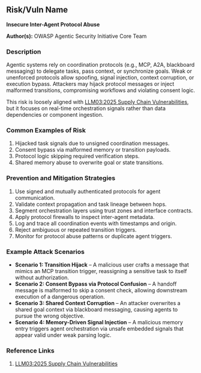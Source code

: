 ## Risk/Vuln Name
**Insecure Inter-Agent Protocol Abuse**

**Author(s):**
OWASP Agentic Security Initiative Core Team

### Description
Agentic systems rely on coordination protocols (e.g., MCP, A2A, blackboard messaging) to delegate tasks, pass context, or synchronize goals. Weak or unenforced protocols allow spoofing, signal injection, context corruption, or execution bypass. Attackers may hijack protocol messages or inject malformed transitions, compromising workflows and violating consent logic.

This risk is loosely aligned with [LLM03:2025 Supply Chain Vulnerabilities](https://genai.owasp.org/llm-top-10/LLM03-training-data-supply-chain), but it focuses on real-time orchestration signals rather than data dependencies or component ingestion.

### Common Examples of Risk
1. Hijacked task signals due to unsigned coordination messages.
2. Consent bypass via malformed memory or transition payloads.
3. Protocol logic skipping required verification steps.
4. Shared memory abuse to overwrite goal or state transitions.

### Prevention and Mitigation Strategies
1. Use signed and mutually authenticated protocols for agent communication.
2. Validate context propagation and task lineage between hops.
3. Segment orchestration layers using trust zones and interface contracts.
4. Apply protocol firewalls to inspect inter-agent metadata.
5. Log and trace all coordination events with timestamps and origin.
6. Reject ambiguous or repeated transition triggers.
7. Monitor for protocol abuse patterns or duplicate agent triggers.

### Example Attack Scenarios
- **Scenario 1: Transition Hijack** – A malicious user crafts a message that mimics an MCP transition trigger, reassigning a sensitive task to itself without authorization.
- **Scenario 2: Consent Bypass via Protocol Confusion** – A handoff message is malformed to skip a consent check, allowing downstream execution of a dangerous operation.
- **Scenario 3: Shared Context Corruption** – An attacker overwrites a shared goal context via blackboard messaging, causing agents to pursue the wrong objective.
- **Scenario 4: Memory-Driven Signal Injection** – A malicious memory entry triggers agent orchestration via unsafe embedded signals that appear valid under weak parsing logic.

### Reference Links
1. [LLM03:2025 Supply Chain Vulnerabilities](https://genai.owasp.org/llm-top-10/LLM03-training-data-supply-chain)